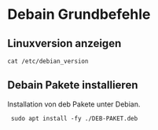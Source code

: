# Debain Grundbefehle

## Linuxversion anzeigen
```
cat /etc/debian_version
```

## Debain Pakete installieren
Installation von deb Pakete unter Debian.

     sudo apt install -fy ./DEB-PAKET.deb
